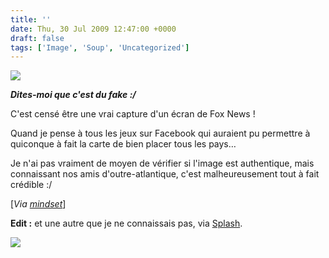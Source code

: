 ```yaml
---
title: ''
date: Thu, 30 Jul 2009 12:47:00 +0000
draft: false
tags: ['Image', 'Soup', 'Uncategorized']
---
```


![](https://madd0.files.wordpress.com/2009/07/inqhj7ierqiajx2oisyssavao1_500.jpg)

**_Dites-moi que c'est du fake :/_**

C'est censé être une vrai capture d'un écran de Fox News !

Quand je pense à tous les jeux sur Facebook qui auraient pu permettre à quiconque à fait la carte de bien placer tous les pays…

Je n'ai pas vraiment de moyen de vérifier si l'image est authentique, mais connaissant nos amis d'outre-atlantique, c'est malheureusement tout à fait crédible :/

\[_Via_ [_mindset_](http://mindset.tumblr.com/post/151934255/oh-my-god-i-saw-this-yesterday-and-thought-it-was)\]

**Edit :** et une autre que je ne connaissais pas, via [Splash](http://splashmyworld.com/).

[![](https://67.media.tumblr.com/RcxxGAQ0nqj17gqy5VkEb3Vdo1_400.jpg)](http://soup.madd0.com/private/152238418/RcxxGAQ0nqj17gqy5VkEb3Vd)